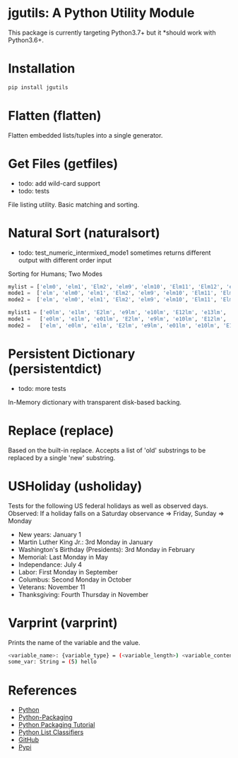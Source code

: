 jgutils: A Python Utility Module
=

This package is currently targeting Python3.7+ but it *should work with Python3.6+.

Installation
==
```bash
pip install jgutils
```
Flatten (flatten)
==
Flatten embedded lists/tuples into a single generator.

Get Files (getfiles)
==
* todo: add wild-card support
* todo: tests

File listing utility. Basic matching and sorting.

Natural Sort (naturalsort)
==
* todo: test_numeric_intermixed_mode1 sometimes returns different output with different order input

Sorting for Humans; Two Modes
```python
mylist = ['elm0', 'elm1', 'Elm2', 'elm9', 'elm10', 'Elm11', 'Elm12', 'elm13', 'elm']
mode1 =  ['elm', 'elm0', 'elm1', 'Elm2', 'elm9', 'elm10', 'Elm11', 'Elm12', 'elm13']
mode2 =  ['elm', 'elm0', 'elm1', 'Elm2', 'elm9', 'elm10', 'Elm11', 'Elm12', 'elm13']

mylist1 = ['e0lm', 'e1lm', 'E2lm', 'e9lm', 'e10lm', 'E12lm', 'e13lm', 'elm', 'e01lm']
mode1 =   ['e0lm', 'e1lm', 'e01lm', 'E2lm', 'e9lm', 'e10lm', 'E12lm', 'e13lm', 'elm']
mode2 =   ['elm', 'e0lm', 'e1lm', 'E2lm', 'e9lm', 'e01lm', 'e10lm', 'E12lm', 'e13lm']
```

Persistent Dictionary (persistentdict)
==
* todo: more tests

In-Memory dictionary with transparent disk-based backing.

Replace (replace)
==
Based on the built-in replace.
Accepts a list of 'old' substrings to be replaced by a single 'new' substring.

USHoliday (usholiday)
==
Tests for the following US federal holidays as well as observed days.
Observed: If a holiday falls on a Saturday observance => Friday, Sunday => Monday

* New years: January 1
* Martin Luther King Jr.: 3rd Monday in January
* Washington's Birthday (Presidents): 3rd Monday in February
* Memorial: Last Monday in May
* Independance: July 4
* Labor: First Monday in September
* Columbus: Second Monday in October
* Veterans: November 11
* Thanksgiving: Fourth Thursday in November

Varprint (varprint)
==
Prints the name of the variable and the value.
 
```bash
<variable_name>: {variable_type} = (<variable_length>) <variable_content>
some_var: String = (5) hello
```
References
==
* [Python](https://www.python.org/)
* [Python-Packaging](https://python-packaging.readthedocs.io/en/latest/) 
* [Python Packaging Tutorial](https://packaging.python.org/tutorials/packaging-projects/)
* [Python List Classifiers](https://pypi.org/pypi?%3Aaction=list_classifiers)
* [GitHub](https://github.com/jerodg/jgutils)
* [Pypi](https://pypi.org/project/jgutils/)
